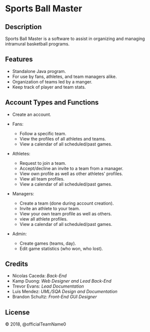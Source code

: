 # Sports Ball Master
## Description    
Sports Ball Master is a software to assist in organizing 
and managing intramural basketball programs.

## Features
* Standalone Java program.
* For use by fans, athletes, and team managers alike.
* Organization of teams led by a manger.
* Keep track of player and team stats.

## Account Types and Functions
* Create an account.

* Fans:  
  * Follow a specific team.
  * View the profiles of all athletes and teams.
  * View a calendar of all scheduled/past games.
  
* Athletes:  
  * Request to join a team.
  * Accept/decline an invite to a team from a manager.
  * View own profile as well as other athletes' profiles.
  * View all team profiles.
  * View a calendar of all scheduled/past games.
  
* Managers:  
  * Create a team (done during account creation).
  * Invite an athlete to your team.
  * View your own team profile as well as others.
  * view all athlete profiles.
  * View a calendar of all scheduled/past games.
  
* Admin: 
  * Create games (teams, day).
  * Edit game statistics (who won, who lost).

## Credits
* Nicolas Caceda: *Back-End*
* Kamp Duong: *Web Designer and  Lead Back-End*
* Trevor Evans: *Lead Documentation*
* Luis Mendez: *UML/SQA Design and Documentation*
* Brandon Schultz: *Front-End GUI Designer*

## License
© 2018, @officialTeamName0
